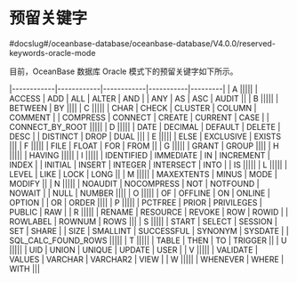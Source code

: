 预留关键字 
==========================
#docslug#/oceanbase-database/oceanbase-database/V4.0.0/reserved-keywords-oracle-mode


目前，OceanBase 数据库 Oracle 模式下的预留关键字如下所示。


|------------|------------|------------|-----------|---------|
| A                                                      |||||
| ACCESS     | ADD        | ALL        | ALTER     | AND     |
| ANY        | AS         | ASC        | AUDIT              ||
| B                                                      |||||
| BETWEEN    | BY                                         ||||
| C                                                      |||||
| CHAR       | CHECK      | CLUSTER    | COLUMN    | COMMENT |
| COMPRESS   | CONNECT    | CREATE     | CURRENT   | CASE    |
| CONNECT_BY_ROOT                                        |||||
| D                                                      |||||
| DATE       | DECIMAL    | DEFAULT    | DELETE    | DESC    |
| DISTINCT   | DROP       | DUAL                           |||
| E                                                      |||||
| ELSE       | EXCLUSIVE  | EXISTS                         |||
| F                                                      |||||
| FILE       | FLOAT      | FOR        | FROM               ||
| G                                                      |||||
| GRANT      | GROUP                                      ||||
| H                                                      |||||
| HAVING                                                 |||||
| I                                                      |||||
| IDENTIFIED | IMMEDIATE  | IN         | INCREMENT | INDEX   |
| INITIAL    | INSERT     | INTEGER    | INTERSECT | INTO    |
| IS                                                     |||||
| L                                                      |||||
| LEVEL      | LIKE       | LOCK       | LONG               ||
| M                                                      |||||
| MAXEXTENTS | MINUS      | MODE       | MODIFY             ||
| N                                                      |||||
| NOAUDIT    | NOCOMPRESS | NOT        | NOTFOUND  | NOWAIT  |
| NULL       | NUMBER                                     ||||
| O                                                      |||||
| OF         | OFFLINE    | ON         | ONLINE    | OPTION  |
| OR         | ORDER                                      ||||
| P                                                      |||||
| PCTFREE    | PRIOR      | PRIVILEGES | PUBLIC    | RAW     |
| R                                                      |||||
| RENAME     | RESOURCE   | REVOKE     | ROW       | ROWID   |
| ROWLABEL   | ROWNUM     | ROWS                           |||
| S                                                      |||||
| START      | SELECT     | SESSION    | SET       | SHARE   |
| SIZE       | SMALLINT   | SUCCESSFUL | SYNONYM   | SYSDATE |
| SQL_CALC_FOUND_ROWS                                    |||||
| T                                                      |||||
| TABLE      | THEN       | TO         | TRIGGER            ||
| U                                                      |||||
| UID        | UNION      | UNIQUE     | UPDATE    | USER    |
| V                                                      |||||
| VALIDATE   | VALUES     | VARCHAR    | VARCHAR2  | VIEW    |
| W                                                      |||||
| WHENEVER   | WHERE      | WITH                           |||


